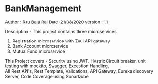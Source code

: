 # BankManagement
 Author : Ritu Bala Rai
 Date :21/08/2020
 version : 1.1

 Description - This project contains three microservices 
 1. Registration microservice with Zuul API gateway
 2. Bank Account microservice
 3. Mutual Fund microservice
 
 This Project covers -
        Security using JWT,
        Hystrix Circuit breaker,
        unit testing with mockito, 
        Swagger,
        Exception Handling,  
        All Rest API's, 
        Rest Template,
        Validations,
        API Gateway, 
        Eureka discovery Server,
        Code Coverage using SonarQube
